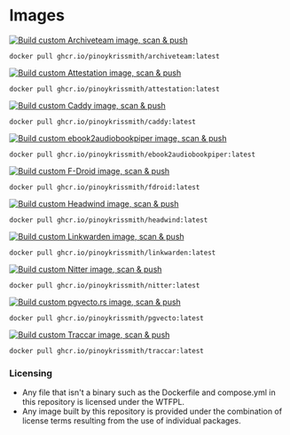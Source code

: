 # Images
[![Build custom Archiveteam image, scan & push](https://github.com/pinoykrissmith/containers/actions/workflows/build-archiveteam.yml/badge.svg)](https://github.com/pinoykrissmith/containers/pkgs/container/archiveteam)
```
docker pull ghcr.io/pinoykrissmith/archiveteam:latest
```

[![Build custom Attestation image, scan & push](https://github.com/pinoykrissmith/containers/actions/workflows/build-attestation.yml/badge.svg)](https://github.com/pinoykrissmith/containers/pkgs/container/attestation)
```
docker pull ghcr.io/pinoykrissmith/attestation:latest
```

[![Build custom Caddy image, scan & push](https://github.com/pinoykrissmith/containers/actions/workflows/build-caddy.yml/badge.svg)](https://github.com/pinoykrissmith/containers/pkgs/container/caddy)
```
docker pull ghcr.io/pinoykrissmith/caddy:latest
```

[![Build custom ebook2audiobookpiper image, scan & push](https://github.com/pinoykrissmith/containers/actions/workflows/build-ebook2audiobookpiper.yml/badge.svg)](https://github.com/pinoykrissmith/containers/pkgs/container/ebook2audiobookpiper)
```
docker pull ghcr.io/pinoykrissmith/ebook2audiobookpiper:latest
```

[![Build custom F-Droid image, scan & push](https://github.com/pinoykrissmith/containers/actions/workflows/build-fdroid.yml/badge.svg)](https://github.com/pinoykrissmith/containers/pkgs/container/fdroid)
```
docker pull ghcr.io/pinoykrissmith/fdroid:latest
```

[![Build custom Headwind image, scan & push](https://github.com/pinoykrissmith/containers/actions/workflows/build-headwind.yml/badge.svg)](https://github.com/pinoykrissmith/containers/pkgs/container/headwind)
```
docker pull ghcr.io/pinoykrissmith/headwind:latest
```

[![Build custom Linkwarden image, scan & push](https://github.com/pinoykrissmith/containers/actions/workflows/build-linkwarden.yml/badge.svg)](https://github.com/pinoykrissmith/containers/pkgs/container/linkwarden)
```
docker pull ghcr.io/pinoykrissmith/linkwarden:latest
```

[![Build custom Nitter image, scan & push](https://github.com/pinoykrissmith/containers/actions/workflows/build-nitter.yml/badge.svg)](https://github.com/pinoykrissmith/containers/pkgs/container/nitter)
```
docker pull ghcr.io/pinoykrissmith/nitter:latest
```

[![Build custom pgvecto.rs image, scan & push](https://github.com/pinoykrissmith/containers/actions/workflows/build-pgvecto.yml/badge.svg)](https://github.com/pinoykrissmith/containers/pkgs/container/pgvecto)
```
docker pull ghcr.io/pinoykrissmith/pgvecto:latest
```

[![Build custom Traccar image, scan & push](https://github.com/pinoykrissmith/containers/actions/workflows/build-traccar.yml/badge.svg)](https://github.com/pinoykrissmith/containers/pkgs/container/traccar)
```
docker pull ghcr.io/pinoykrissmith/traccar:latest
```

### Licensing
- Any file that isn't a binary such as the Dockerfile and compose.yml in this repository is licensed under the WTFPL.
- Any image built by this repository is provided under the combination of license terms resulting from the use of individual packages.